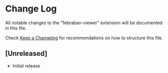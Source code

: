 # Change Log

All notable changes to the "febraban-viewer" extension will be documented in this file.

Check [Keep a Changelog](http://keepachangelog.com/) for recommendations on how to structure this file.

## [Unreleased]

- Initial release